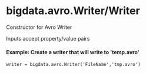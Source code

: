 [//]: #  (Copyright 2017, The MathWorks, Inc.)
# bigdata.avro.Writer/Writer

  Constructor for Avro Writer

  Inputs accept property/value pairs

 #### Example: Create a writer that will write to 'temp.avro'

    writer = bigdata.avro.Writer('FileName','tmp.avro')
